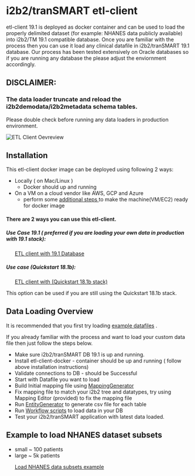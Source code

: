 # i2b2/tranSMART etl-client

etl-client 19.1 is deployed as docker container and can be used to load the properly delimited dataset (for example: NHANES data publicly available)  into i2b2/TM 19.1 compatible database. Once you are familiar with the process then you can use it load any clinical datafile in i2b2/tranSMART 19.1 database. Our process has been tested extensively on Oracle databases so if you are running any database the please adjust the enviornment accordingly.

## DISCLAIMER:
### The data loader truncate and reload the i2b2demodata/i2b2metadata schema tables.
Please double check before running any data loaders in production environment.



![ETL Client Oevreview](https://github.com/hms-dbmi/etl-client-docker/blob/master/etl-client-19.1.png)

## Installation

This etl-client docker image can be deployed using following 2 ways:

* Locally ( on Mac/Linux )
  * Docker should up and running
* On a VM on a cloud vendor like AWS, GCP and Azure
  * perform some [additional steps ](https://github.com/hms-dbmi/etl-client-docker/blob/master/etl-client-AWS-EC2.md) to make the machine(VM/EC2) ready for docker image




#### There are 2 ways you can use this etl-client.

##### Use Case 19.1 ( preferred if you are loading your own data in production with 19.1 stack):

&nbsp;&nbsp;&nbsp;&nbsp;&nbsp;&nbsp;[ETL client with 19.1 Database](https://github.com/hms-dbmi/etl-client-docker/blob/master/useCase-19.1.md)




##### Use case (Quickstart 18.1b):

&nbsp;&nbsp;&nbsp;&nbsp;&nbsp;&nbsp;[ETL client with (Quickstart 18.1b stack)](https://github.com/hms-dbmi/etl-client-docker/blob/master/useCase1.md)

This option can be used if you are still using the Quickstart 18.1b stack.



## Data Loading Overview

It is recommended that you first try loading [example datafiles](https://github.com/hms-dbmi/ETLToolSuite-MappingGenerator/tree/master/example) .


If you already familiar with the process and want to load your custom data file then just follow the steps below.

* Make sure i2b2/tranSMART DB 19.1 is up and running.
* Install etl-client-docker  - container should be up and running ( follow above installation instructions)
* Validate connections to DB -  should be Successful
* Start with Datafile you want to load
* Build Initial mapping file using [MappingGenerator](https://github.com/hms-dbmi/ETLToolSuite-MappingGenerator)
* Fix mapping file to match your i2b2 tree and datatypes, try using Mapping Editor (provided) to fix the mapping file
* Run [EntityGenerator](https://github.com/hms-dbmi/ETLToolSuite-EntityGenerator) to generate csv file for each table
* Run [Workflow scripts](https://github.com/hms-dbmi/ETLToolSuite-WorkflowScripts) to load data in your DB
* Test your i2b2/tranSMART application with latest data loaded.


## Example to load NHANES dataset subsets

* small ~ 100 patients
* large ~ 5k patients

&nbsp;&nbsp;&nbsp;&nbsp;&nbsp;&nbsp;[Load NHANES data subsets example](https://github.com/hms-dbmi/ETLToolSuite-EntityGenerator/blob/master/Example-NHANES.md)
